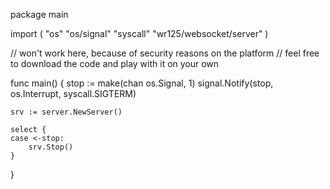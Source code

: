 package main

import (
	"os"
	"os/signal"
	"syscall"
	"wr125/websocket/server"
)

// won't work here, because of security reasons on the platform
// feel free to download the code and play with it on your own

func main() {
	stop := make(chan os.Signal, 1)
	signal.Notify(stop, os.Interrupt, syscall.SIGTERM)

	srv := server.NewServer()

	select {
	case <-stop:
		srv.Stop()
	}
}
